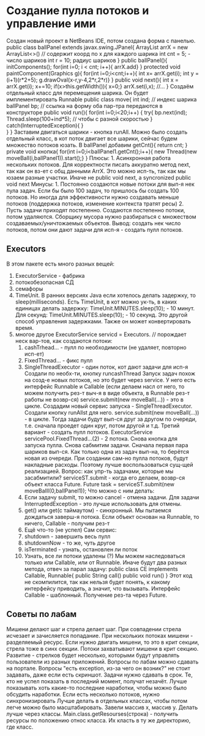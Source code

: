 # Создание пулла потоков и управление ими
Создан новый проект в NetBeans IDE, потом создана форма с панелью.
public class ballPanel extends javax.swing.JPanel{
ArrayList<Integer> arrX = new ArrayList<>() // содержит коорд по x для каждого шарика
int cnt = 5; - число шариков
int r = 10; радиус шариков
}
public ballPanel(){
	initComponents();
	for(int i=0; i < cnt; i++){
		arrX.add}
}
protected void paintComponent(Graphics g){
	for(int i=0;i<cnt;i++){
	int x= arrX.get(i);
	int y = (i+1)(r\*2+5);
	g.drawOval(x-r,y-4,2\*r,2\*r)}
}
public void next(){
	int x = arrX.get(i);
	x+=10;
	if(x>this.getWidth()){
	x=0;}
	arrX.set(i,x);
	//...
}
Создаём отдельный класс для перемещения шарика. Он будет имплементировать Runnable
public class move{
int ind; // индекс шарика
ballPanel bp; // ссылка на форму
оба пар-тра передаются в конструкторе
public void run(){
	for(int i=0;i<20;i++) {
	try{
		bp.next(ind);
		Thread.sleep(100+ind\*5); // чтобы с разной скоростью
	}
	catch(InterruptedException){
	}	
}
}
Заставим двигаться шарики - кнопка runAll. Можно было создать отдельный класс, в кот поток двигает все шарики, сейчас будем множество потоков юзать.
В ballPanel добавим getCnt(){
	return cnt;
}
private void кнопка{
	for(int i=0;i<ballPanel1.getCnt();i++){
		new Thread(new moveBall(i,ballPanel1)).start();}
}
Плюсы: 
	1. Асинхронная работа нескольких потоков. Для корректности писать аккуратно метод next, так как он вз-ет с общ данными ArrX. Это можно исп-ть, так как мы юзаем разные участки. Иначе не public void next, а syncronized public void next
Минусы:
	1. Постоянно создаются новые потоки для вып-я нек пула задач. Если бы было 100 задач, то пришлось бы создать 100 потоков. Но иногда для эффективности нужно создавать меньше потоков (поддержка потоков, изменение контекста тратят ресы)
	2. Пусть задачи приходят постепенно. Создаются постепенно потоки, потом удаляются. Сборщику мусора нужно разбираться с множеством создаваемых/уничтожаемых объектов.
Вывод: создать нек число потоков, потом они дают задачи для исп-я - создать пулл потоков.
## Executors
В этом пакете есть много разных вещей: 
1. ExecutorService - фабрика
2. потокобезопасная СД
3. семафоры
4. TimeUnit. В ранних версиях Java если хотелось делать задержку, то sleep(milliseconds). Есть TimeUnit, в кот можно ук-ть, в каких единицах делать задержку: TimeUnit.MINUTES.sleep(10); - 10 минут. Для секунд: TimeUnit.MINUTES.sleep(10); - 10 секунд. Это другой способ управления задержками. Также он может конвертировать время.
5. многое другое
ExecutorService servicd = Executors. // порождает неск вар-тов, как создаются потоки:
	1. cashTrhead... - пулл по необходимости (не удаляет, повторно исп-ет)
	2. FixedThread... - фикс пулл
	3. SingleThreadExecutor - один поток, кот дают задачи для исп-я
Создали по необх-ти, кнопку runcashThread
Запуск задач похож на созд-е новых потоков, но это будет через service. У него есть интерфейс Runnable и Callable (если делаем насл от него, то можем получить рез-т выч-я в виде объекта, в Runnable рез-т работы не возвр-ся)
service.submit(new moveBall(...)) - это в цикле.
Создадим новый сервис запуска - SingleThreadExecutor. Создали кнопку runAllst для него.
service.submit(new moveBall(...)) - в цикле. Тогда задачи будут вып-ся друг за другом по очереди, т.е. сначала проедет один круг, потом другой и т.д.
Третий вариант - создать пулл потоков.
ExecutorService servicePool.FixedThread...(2) - 2 потока. Снова кнопка для запуска пулла. Снова сабмитим задачи. Сначала первая пара шариков вып-ся. Как только одна из задач вып-на, то берётся новая из очереди.
При создании сам-но пулла потоков, будут накладные расходы. Поэтому лучше воспользоваться сущ-щей реализацией.
Вопрос: как упр-ть задачами, которые мы засабмитили?
serviceST.submit - когда его делаем, возвр-ся объект класса Future.
Future task = serviceST.submit(new moveBallI(0,ballPanel1)); 
Что можно с ним делать:
	1. Если задачу submit, то можно cancel - отмена задачи. Для задачи InterruptedException - это лучше использовать для отмены. 
	2. get() или get(с таймаутом) - синхронный. Мы пытаемся дождаться заверш-я потока. Если объект основан на Runnable, то ничего, Callable - получим рез-т
	3. Ещё что-то (не успел)
Сам сервис:
	1. shutdown - завершить весь пулл
	2. shutdownNow - то же, чуть другое
	3. isTerminated - узнать, остановлен ли поток
	4. Узнать, все ли потоки удалены (?)
Мы можем наследоваться только или Callable, или от Runnable. Иначе будут два разных метода, отвеч за парал задачу:
public class CE implements Callable<String>, Runnable{
public String call()
public void run()
}
Этот код не скомпилится, так как нельзя будет понять, к какому интерфейсу приводить, а значит, что вызывать.
Интерфейс Callable - шаблонный. Получение рез-та через Future.
## Советы по лабам
Мишени делают шаг и стрела делает шаг. При совпадении стрела исчезает и зачисляется попадание. При нескольких потоках мишени - разделяемый ресурс. Если нужно двигать мишени, то это в крит секции, стрела тоже в синх секции. Потоки захватывают мишени в крит секцию. 
Развитие - стрелков будет несколько, которыми будут управлять пользователи из разных приложений.
Вопросы по лабам можно сдавать на портале. Вопросы "есть exception, из-за чего он возник?" не стоит задавать, даже если есть скриншот.
Задачи нужно сдавать в срок. Те, кто не успел показать в последний момент, получат незачёт. Лучше показывать хоть какие-то последние наработки, чтобы можно было обсудить наработки.
Если есть несколько потоков, нужно синхронизировать
Лучше делать в отдельных классах, чтобы потом легче можно было масштабировать.
Завели массив x, массив y. Делать лучше через классы.
Main.class.getResourses(строка) - получить ресурсы по положению относ класса. Их класть в ту же директорию, где класс.